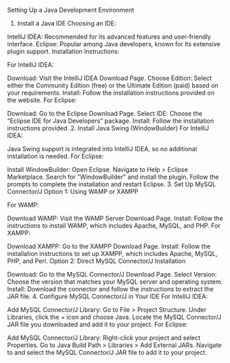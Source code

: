 Setting Up a Java Development Environment
1. Install a Java IDE
Choosing an IDE:

IntelliJ IDEA: Recommended for its advanced features and user-friendly interface.
Eclipse: Popular among Java developers, known for its extensive plugin support.
Installation Instructions:

For IntelliJ IDEA:

Download: Visit the IntelliJ IDEA Download Page.
Choose Edition: Select either the Community Edition (free) or the Ultimate Edition (paid) based on your requirements.
Install: Follow the installation instructions provided on the website.
For Eclipse:

Download: Go to the Eclipse Download Page.
Select IDE: Choose the “Eclipse IDE for Java Developers” package.
Install: Follow the installation instructions provided.
2. Install Java Swing (WindowBuilder)
For IntelliJ IDEA:

Java Swing support is integrated into IntelliJ IDEA, so no additional installation is needed.
For Eclipse:

Install WindowBuilder:
Open Eclipse.
Navigate to Help > Eclipse Marketplace.
Search for "WindowBuilder" and install the plugin.
Follow the prompts to complete the installation and restart Eclipse.
3. Set Up MySQL Connector/J
Option 1: Using WAMP or XAMPP

For WAMP:

Download WAMP: Visit the WAMP Server Download Page.
Install: Follow the instructions to install WAMP, which includes Apache, MySQL, and PHP.
For XAMPP:

Download XAMPP: Go to the XAMPP Download Page.
Install: Follow the installation instructions to set up XAMPP, which includes Apache, MySQL, PHP, and Perl.
Option 2: Direct MySQL Connector/J Installation

Download: Go to the MySQL Connector/J Download Page.
Select Version: Choose the version that matches your MySQL server and operating system.
Install: Download the connector and follow the instructions to extract the JAR file.
4. Configure MySQL Connector/J in Your IDE
For IntelliJ IDEA:

Add MySQL Connector/J Library:
Go to File > Project Structure.
Under Libraries, click the + icon and choose Java.
Locate the MySQL Connector/J JAR file you downloaded and add it to your project.
For Eclipse:

Add MySQL Connector/J Library:
Right-click your project and select Properties.
Go to Java Build Path > Libraries > Add External JARs.
Navigate to and select the MySQL Connector/J JAR file to add it to your project.


